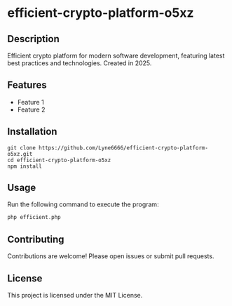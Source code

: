 # efficient-crypto-platform-o5xz

 

## Description

Efficient crypto platform for modern software development, featuring latest best practices and technologies. Created in 2025.

## Features

- Feature 1
- Feature 2

## Installation

```
git clone https://github.com/Lyne6666/efficient-crypto-platform-o5xz.git
cd efficient-crypto-platform-o5xz
npm install
```
## Usage

Run the following command to execute the program:

```php
php efficient.php
```

## Contributing

Contributions are welcome! Please open issues or submit pull requests.

## License

This project is licensed under the MIT License.
